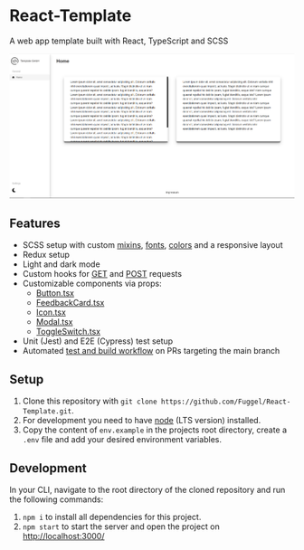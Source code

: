# React-Template

A web app template built with React, TypeScript and SCSS

![Screenshot](screenshot.png)

## Features

- SCSS setup with custom [mixins](./src/scss/abstracts/_mixins.scss), [fonts](./src/scss/abstracts/_fonts.scss), [colors](./src/scss/abstracts/_colors.scss) and a responsive layout
- Redux setup
- Light and dark mode
- Custom hooks for [GET](./src/hooks/useFetch.ts) and [POST](./src/hooks/usePost.ts) requests
- Customizable components via props:
  - [Button.tsx](./src/components/ui-elements/Button.tsx)
  - [FeedbackCard.tsx](./src/components/ui-elements/FeedbackCard.tsx)
  - [Icon.tsx](./src/components/ui-elements/Icon.tsx)
  - [Modal.tsx](./src/components/ui-elements/Modal.tsx)
  - [ToggleSwitch.tsx](./src/components/ui-elements/ToggleSwitch.tsx)
- Unit (Jest) and E2E (Cypress) test setup
- Automated [test and build workflow](./.github/workflows/test_and_build.yml) on PRs targeting the main branch

## Setup

1. Clone this repository with `git clone https://github.com/Fuggel/React-Template.git`.
2. For development you need to have [node](https://nodejs.org/en/) (LTS version) installed.
3. Copy the content of `env.example` in the projects root directory, create a `.env` file and add your desired environment variables.

## Development

In your CLI, navigate to the root directory of the cloned repository and run the following commands:

1. `npm i` to install all dependencies for this project.
2. `npm start` to start the server and open the project on [http://localhost:3000/](http://localhost:3000/)
